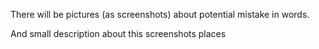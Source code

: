 There will be pictures (as screenshots) about potential mistake in words.

 And small description about this screenshots places
